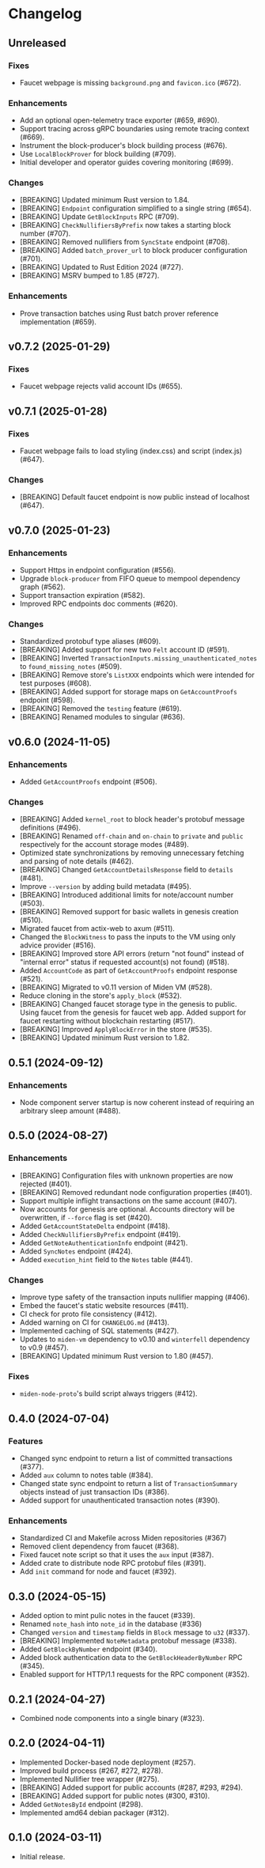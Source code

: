 # Changelog

## Unreleased

### Fixes

- Faucet webpage is missing `background.png` and `favicon.ico` (#672).

### Enhancements

- Add an optional open-telemetry trace exporter (#659, #690).
- Support tracing across gRPC boundaries using remote tracing context (#669).
- Instrument the block-producer's block building process (#676).
- Use `LocalBlockProver` for block building (#709).
- Initial developer and operator guides covering monitoring (#699).

### Changes

- [BREAKING] Updated minimum Rust version to 1.84.
- [BREAKING] `Endpoint` configuration simplified to a single string (#654).
- [BREAKING] Update `GetBlockInputs` RPC (#709).
- [BREAKING] `CheckNullifiersByPrefix` now takes a starting block number (#707).
- [BREAKING] Removed nullifiers from `SyncState` endpoint (#708).
- [BREAKING] Added `batch_prover_url` to block producer configuration (#701).
- [BREAKING] Updated to Rust Edition 2024 (#727).
- [BREAKING] MSRV bumped to 1.85 (#727).

### Enhancements

- Prove transaction batches using Rust batch prover reference implementation (#659).

## v0.7.2 (2025-01-29)

### Fixes

- Faucet webpage rejects valid account IDs (#655).

## v0.7.1 (2025-01-28)

### Fixes

- Faucet webpage fails to load styling (index.css) and script (index.js) (#647).

### Changes

- [BREAKING] Default faucet endpoint is now public instead of localhost (#647).

## v0.7.0 (2025-01-23)

### Enhancements

- Support Https in endpoint configuration (#556).
- Upgrade `block-producer` from FIFO queue to mempool dependency graph (#562).
- Support transaction expiration (#582).
- Improved RPC endpoints doc comments (#620).

### Changes

- Standardized protobuf type aliases (#609).
- [BREAKING] Added support for new two `Felt` account ID (#591).
- [BREAKING] Inverted `TransactionInputs.missing_unauthenticated_notes` to `found_missing_notes` (#509).
- [BREAKING] Remove store's `ListXXX` endpoints which were intended for test purposes (#608).
- [BREAKING] Added support for storage maps on `GetAccountProofs` endpoint (#598).
- [BREAKING] Removed the `testing` feature (#619).
- [BREAKING] Renamed modules to singular (#636).

## v0.6.0 (2024-11-05)

### Enhancements

- Added `GetAccountProofs` endpoint (#506).

### Changes

- [BREAKING] Added `kernel_root` to block header's protobuf message definitions (#496).
- [BREAKING] Renamed `off-chain` and `on-chain` to `private` and `public` respectively for the account storage modes (#489).
- Optimized state synchronizations by removing unnecessary fetching and parsing of note details (#462).
- [BREAKING] Changed `GetAccountDetailsResponse` field to `details` (#481).
- Improve `--version` by adding build metadata (#495).
- [BREAKING] Introduced additional limits for note/account number (#503).
- [BREAKING] Removed support for basic wallets in genesis creation (#510).
- Migrated faucet from actix-web to axum (#511).
- Changed the `BlockWitness` to pass the inputs to the VM using only advice provider (#516).
- [BREAKING] Improved store API errors (return "not found" instead of "internal error" status if requested account(s) not found) (#518).
- Added `AccountCode` as part of `GetAccountProofs` endpoint response (#521).
- [BREAKING] Migrated to v0.11 version of Miden VM (#528).
- Reduce cloning in the store's `apply_block` (#532).
- [BREAKING] Changed faucet storage type in the genesis to public. Using faucet from the genesis for faucet web app. Added support for faucet restarting without blockchain restarting (#517).
- [BREAKING] Improved `ApplyBlockError` in the store (#535).
- [BREAKING] Updated minimum Rust version to 1.82.

## 0.5.1 (2024-09-12)

### Enhancements

- Node component server startup is now coherent instead of requiring an arbitrary sleep amount (#488).

## 0.5.0 (2024-08-27)

### Enhancements

- [BREAKING] Configuration files with unknown properties are now rejected (#401).
- [BREAKING] Removed redundant node configuration properties (#401).
- Support multiple inflight transactions on the same account (#407).
- Now accounts for genesis are optional. Accounts directory will be overwritten, if `--force` flag is set (#420).
- Added `GetAccountStateDelta` endpoint (#418).
- Added `CheckNullifiersByPrefix` endpoint (#419).
- Added `GetNoteAuthenticationInfo` endpoint (#421).
- Added `SyncNotes` endpoint (#424).
- Added `execution_hint` field to the `Notes` table (#441).

### Changes

- Improve type safety of the transaction inputs nullifier mapping (#406).
- Embed the faucet's static website resources (#411).
- CI check for proto file consistency (#412).
- Added warning on CI for `CHANGELOG.md` (#413).
- Implemented caching of SQL statements (#427).
- Updates to `miden-vm` dependency to v0.10 and `winterfell` dependency to v0.9 (#457).
- [BREAKING] Updated minimum Rust version to 1.80 (#457).

### Fixes

- `miden-node-proto`'s build script always triggers (#412).

## 0.4.0 (2024-07-04)

### Features

- Changed sync endpoint to return a list of committed transactions (#377).
- Added `aux` column to notes table (#384).
- Changed state sync endpoint to return a list of `TransactionSummary` objects instead of just transaction IDs (#386).
- Added support for unauthenticated transaction notes (#390).

### Enhancements

- Standardized CI and Makefile across Miden repositories (#367)
- Removed client dependency from faucet (#368).
- Fixed faucet note script so that it uses the `aux` input (#387).
- Added crate to distribute node RPC protobuf files (#391).
- Add `init` command for node and faucet (#392).

## 0.3.0 (2024-05-15)

- Added option to mint pulic notes in the faucet (#339).
- Renamed `note_hash` into `note_id` in the database (#336)
- Changed `version` and `timestamp` fields in `Block` message to `u32` (#337).
- [BREAKING] Implemented `NoteMetadata` protobuf message (#338).
- Added `GetBlockByNumber` endpoint (#340).
- Added block authentication data to the `GetBlockHeaderByNumber` RPC (#345).
- Enabled support for HTTP/1.1 requests for the RPC component (#352).

## 0.2.1 (2024-04-27)

- Combined node components into a single binary (#323).

## 0.2.0 (2024-04-11)

- Implemented Docker-based node deployment (#257).
- Improved build process (#267, #272, #278).
- Implemented Nullifier tree wrapper (#275).
- [BREAKING] Added support for public accounts (#287, #293, #294).
- [BREAKING] Added support for public notes (#300, #310).
- Added `GetNotesById` endpoint (#298).
- Implemented amd64 debian packager (#312).

## 0.1.0 (2024-03-11)

- Initial release.
